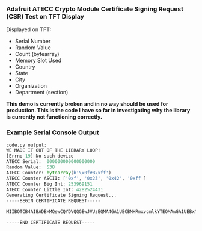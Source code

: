 ### Adafruit ATECC Crypto Module Certificate Signing Request (CSR) Test on TFT Display
Displayed on TFT:
- Serial Number
- Random Value
- Count (bytearray)
- Memory Slot Used
- Country
- State
- City
- Organization
- Department (section)

**This demo is currently broken and in no way should be used for production. This is the code I have so far in investigating why the library is currently not functioning correctly.**

### Example Serial Console Output
```py
code.py output:
WE MADE IT OUT OF THE LIBRARY LOOP!
[Errno 19] No such device
ATECC Serial:  000000000000000000
Random Value:  538
ATECC Counter: bytearray(b'\x0f#B\xff')
ATECC Counter ASCII: ['0xf', '0x23', '0x42', '0xff']
ATECC Counter Big Int: 253969151
ATECC Counter Little Int: 4282524431
Generating Certificate Signing Request...
-----BEGIN CERTIFICATE REQUEST-----

MIIBOTCB4AIBADB+MQswCQYDVQQGEwJVUzEQMA4GA1UECBMHRmxvcmlkYTEOMAwGA1UEBxMFTWlhbWkxHzAdBgNVBAoTFlRyZWFzdXJlIENvYXN0IERlc2lnbnMxDzANBgNVBAsTBkNyeXB0bzEbMBkGA1UEAxMSMDAwMDAwMDAwMDAwMDAwMDAwMFkwEwYHKoZIzj0CAQYIKoZIzj0DAQcDQgAEDyNC/////////////////////////////////////////////////////////////////////////////////6AAMAoGCCqGSM49BAMCA0gAMEUCIA8jQv//////////////////////////////////////AiEA//////////////////////////////////////////8=

-----END CERTIFICATE REQUEST-----
```
